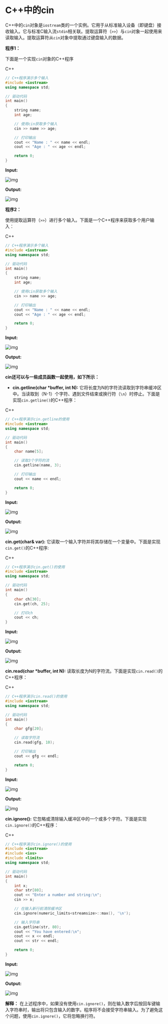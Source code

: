 # **C++中的cin**

C++中的`cin`对象是`iostream`类的一个实例。它用于从标准输入设备（即键盘）接收输入。它与标准C输入流`stdin`相关联。提取运算符（`>>`）与`cin`对象一起使用来读取输入。提取运算符从`cin`对象中提取通过键盘输入的数据。

**程序1：**

下面是一个实现`cin`对象的C++程序

C++

```cpp
// C++程序演示多个输入
#include <iostream>
using namespace std;

// 驱动代码
int main()
{
    string name;
    int age;

    // 使用cin获取多个输入
    cin >> name >> age;

    // 打印输出
    cout << "Name : " << name << endl;
    cout << "Age : " << age << endl;

    return 0;
}
```

 
 

**Input:** 

![img](https://media.geeksforgeeks.org/wp-content/uploads/20210125212825/cin1.PNG)


 

**Output:**

![img](https://media.geeksforgeeks.org/wp-content/uploads/20210125212912/cin2.PNG)

**程序2：**

使用提取运算符（`>>`）进行多个输入。下面是一个C++程序来获取多个用户输入： 

C++

```cpp
// C++程序演示多个输入
#include <iostream>
using namespace std;

// 驱动代码
int main()
{
    string name;
    int age;

    // 使用cin获取多个输入
    cin >> name >> age;

    // 打印输出
    cout << "Name : " << name << endl;
    cout << "Age : " << age << endl;

    return 0;
}
```

 
 

**Input:**

![img](https://media.geeksforgeeks.org/wp-content/uploads/20210125213319/cin3.PNG)


 

**Output:**

![img](https://media.geeksforgeeks.org/wp-content/uploads/20210125213405/cin4.PNG)

**cin还可以与一些成员函数一起使用，如下所示：**

- **cin.getline(char \*buffer, int N):** 它将长度为N的字符流读取到字符串缓冲区中。当读取到（N-1）个字符、遇到文件结束或换行符（`\n`）时停止。下面是实现`cin.getline()`的C++程序：

 

C++

```cpp
// C++程序演示cin.getline的使用
#include <iostream>
using namespace std;

// 驱动代码
int main()
{
    char name[5];

    // 读取3个字符的流
    cin.getline(name, 3);

    // 打印输出
    cout << name << endl;

    return 0;
}
```

**Input:**
 

![img](https://media.geeksforgeeks.org/wp-content/uploads/20210125214045/cin5.PNG)


 

**Output:**

![img](https://media.geeksforgeeks.org/wp-content/uploads/20210125214122/cin6.PNG)


 

**cin.get(char& var):** 它读取一个输入字符并将其存储在一个变量中。下面是实现`cin.get()`的C++程序:

C++

```cpp
// C++程序演示cin.get()的使用
#include <iostream>
using namespace std;

// 驱动代码
int main()
{
    char ch[30];
    cin.get(ch, 25);

    // 打印ch
    cout << ch;
}
```

**Input:**

![img](https://media.geeksforgeeks.org/wp-content/uploads/20210125215557/cin7.PNG)

**Output:**

![img](https://media.geeksforgeeks.org/wp-content/uploads/20210125215645/cin8.PNG)


 

**cin.read(char \*buffer, int N):** 读取长度为N的字符流。下面是实现`cin.read()`的C++程序：

C++

```cpp
// C++程序演示cin.read()的使用
#include <iostream>
using namespace std;

// 驱动代码
int main()
{
    char gfg[20];

    // 读取字符流
    cin.read(gfg, 10);

    // 打印输出
    cout << gfg << endl;

    return 0;
}
```

**Input:**


 

![img](https://media.geeksforgeeks.org/wp-content/uploads/20210125225445/cin11.PNG)


 

**Output:**


 

![img](https://media.geeksforgeeks.org/wp-content/uploads/20210125225705/cin12.PNG)


 

**cin.ignore():** 它忽略或清除输入缓冲区中的一个或多个字符。下面是实现`cin.ignore()`的C++程序：

C++

```cpp
// C++程序演示cin.ignore()的使用
#include <iostream>
#include <ios>
#include <limits>
using namespace std;

// 驱动代码
int main()
{
    int x;
    char str[80];
    cout << "Enter a number and string:\n";
    cin >> x;

    // 在输入新行前清除缓冲区
    cin.ignore(numeric_limits<streamsize>::max(), '\n');

    // 输入字符串
    cin.getline(str, 80);
    cout << "You have entered:\n";
    cout << x << endl;
    cout << str << endl;

    return 0;
}
```

 
 

**Input:**

![img](https://media.geeksforgeeks.org/wp-content/uploads/20210125223339/cin9.PNG)


 

**Output:**


 

![img](https://media.geeksforgeeks.org/wp-content/uploads/20210125223459/cin10.PNG)


 

**解释：** 在上述程序中，如果没有使用`cin.ignore()`，则在输入数字后按回车键输入字符串时，输出将只包含输入的数字。程序将不会接受字符串输入。为了避免这个问题，使用`cin.ignore()`，它将忽略换行符。